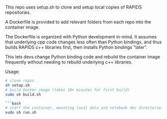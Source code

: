 This repo uses setup.sh to clone and setup local copies of RAPIDS repositories.

A Dockerfile is provided to add relevant folders from each repo into the container image.

The Dockerfile is organized with Python development in-mind. It assumes that underlying cpp code changes less often than Python bindings, and thus builds RAPIDS c++ libraries first, then installs Python bindings "later".

This lets devs change Python binding code and rebuild the container image frequently without needing to rebuild underlying c++ libraries.

Usage:
```bash
# clone repos
sh setup.sh
# build Docker image (takes 10+ minutes for first build)
sudo sh build.sh

```bash
# start the container, mounting local data and notebook dev directories
sudo sh run.sh
```
